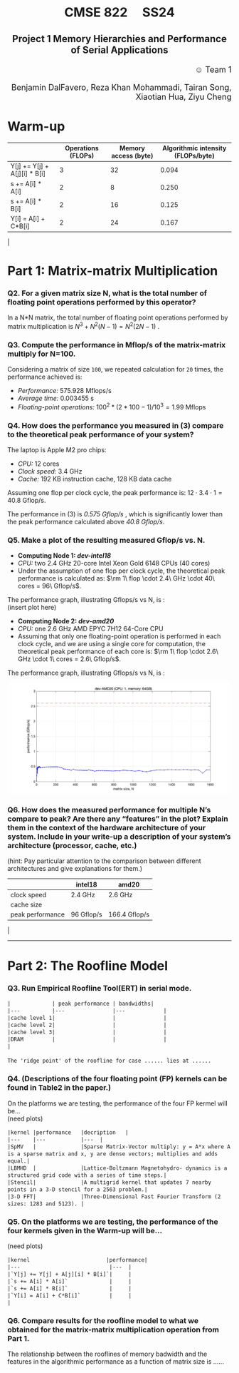 # <p style="text-align: center;"> CMSE 822 &nbsp;&nbsp;&nbsp; SS24
## <p style="text-align: center;">  Project 1  Memory Hierarchies and Performance of Serial Applications

<p style="text-align: right; font-size: 18px;">  &#9786; Team 1  </p>
<p style="text-align: right; font-size: 18px;">  Benjamin DalFavero, Reza Khan Mohammadi, Tairan Song, Xiaotian Hua, Ziyu Cheng</p>  



# Warm-up

| | Operations (FLOPs) | Memory access (byte) | Algorithmic intensity (FLOPs/byte) |
| --- | --- | --- | --- |
|   Y[j] += Y[j] + A[j][i] * B[i] | 3 | 32 | 0.094 | 
|     s += A[i] * A[i]            | 2 | 8  | 0.250 | 
|     s += A[i] * B[i]            | 2 | 16 | 0.125 | 
|     Y[i] = A[i] + C*B[i]        | 2 | 24 | 0.167 |   
|


# Part 1: Matrix-matrix Multiplication

### Q2. For a given matrix size N, what is the total number of floating point operations performed by this operator?  

In a N*N matrix, the total number of floating point operations performed by matrix multiplication is $N^3+N^2(N-1)=N^2(2N-1)$ .   


### Q3. Compute the performance in Mflop/s of the matrix-matrix multiply for N=100.
Considering a matrix of size `100`, we repeated calculation for `20` times, the performance achieved is:
- *Performance:* 575.928 Mflops/s
- *Average time:* 0.003455 s
- *Floating-point operations:*  $100^2*(2*100-1) / 10^3 = 1.99$ Mflops

### Q4. How does the performance you measured in (3) compare to the theoretical peak performance of your system?
The laptop is Apple M2 pro chips:
- *CPU:* 12 cores
- *Clock speed:* 3.4 GHz
- *Cache:* 192 KB instruction cache, 128 KB data cache

Assuming one flop per clock cycle, the peak performance is: $12 \cdot 3.4 \cdot 1 = 40.8$ Gflop/s.

The performance in (3) is _0.575 Gflop/s_ , which is significantly lower than the peak performance calculated above _40.8 Gflop/s_.

### Q5. Make a plot of the resulting measured Gflop/s vs. N.
- **Computing Node 1: _dev-intel18_**
- *CPU:* two 2.4 GHz 20-core Intel Xeon Gold 6148 CPUs (40 cores)
- Under the assumption of one flop per clock cycle, the theoretical peak performance is calculated as: $\rm 1\ flop \cdot 2.4\ GHz \cdot 40\ cores = 96\ Gflop/s$.   

The performance graph, illustrating Gflops/s vs N, is :   
(insert plot here)    


- **Computing Node 2: _dev-amd20_**
- *CPU:* one 2.6 GHz AMD EPYC 7H12 64-Core CPU
- Assuming that only one floating-point operation is performed in each clock cycle, and we are using a single core for computation, the theoretical peak performance of each core is: $\rm 1\ flop \cdot 2.6\ GHz \cdot 1\ cores = 2.6\ Gflop/s$.

The performance graph, illustrating Gflops/s vs N, is :   

![替代文本](/report/amd20.jpg)


### Q6. How does the measured performance for multiple N’s compare to peak? Are there any “features” in the plot? Explain them in the context of the hardware architecture of your system. Include in your write-up a description of your system’s architecture (processor, cache, etc.)
(hint: Pay particular attention to the comparison between different architectures and give explanations for them.)  

|           |**intel18**      |**amd20**|
|---        |---              |---            |
|clock speed|2.4 GHz          |2.6 GHz        |
|cache size |                 |               |
|peak performance|96 Gflop/s  |166.4 Gflop/s  |
|  




---
# Part 2: The Roofline Model 

### Q3. Run Empirical Roofline Tool(ERT) in serial mode.
    |             | peak performance | bandwidths|
    |---          |---               |---            |
    |cache level 1|                  |               |
    |cache level 2|                  |               |
    |cache level 3|                  |               |
    |DRAM         |                  |               |
    |

    The 'ridge point' of the roofline for case ...... lies at ......  


### Q4. (Descriptions of the four floating point (FP) kernels can be found in Table2 in the paper.)  
On the platforms we are testing, the performance of the four FP kermel will be...   
(need plots)

    |kernel |performance   |decription   | 
    |---    |---           |---  |
    |SpMV   |              |Sparse Matrix-Vector multiply: y = A*x where A is a sparse matrix and x, y are dense vectors; multiplies and adds equal.|
    |LBMHD  |              |Lattice-Boltzmann Magnetohydro- dynamics is a structured grid code with a series of time steps.|
    |Stencil|              |A multigrid kernel that updates 7 nearby points in a 3-D stencil for a 2563 problem.|
    |3-D FFT|              |Three-Dimensional Fast Fourier Transform (2 sizes: 1283 and 5123). |


### Q5. On the platforms we are testing, the performance of the four kermels given in the Warm-up will be...    
(need plots)


    |kernel                        |performance| 
    |---                            |---  |
    |`Y[j] += Y[j] + A[j][i] * B[i]`|     |
    |`s += A[i] * A[i]`             |     |
    |`s += A[i] * B[i]`             |     |
    |`Y[i] = A[i] + C*B[i]`         |     |
    |

### Q6. Compare results for the roofline model to what we obtained for the matrix-matrix multiplication operation from Part 1.  
The relationship between the rooflines of memory badwidth and the features in the algorithmic performance as a function of matrix size is ......
